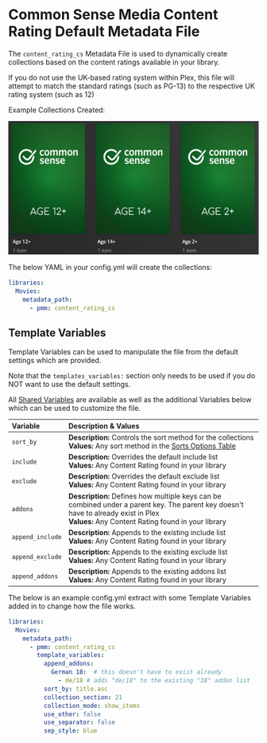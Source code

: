 # Common Sense Media Content Rating Default Metadata File

The `content_rating_cs` Metadata File is used to dynamically create collections based on the content ratings available in your library.

If you do not use the UK-based rating system within Plex, this file will attempt to match the standard ratings (such as PG-13) to the respective UK rating system (such as 12)

Example Collections Created:

![](../images/content_rating_cs.png)

The below YAML in your config.yml will create the collections:
```yaml
libraries:
  Movies:
    metadata_path:
      - pmm: content_rating_cs
```


## Template Variables
Template Variables can be used to manipulate the file from the default settings which are provided. 

Note that the `templates_variables:` section only needs to be used if you do NOT want to use the default settings.

All [Shared Variables](../variables) are available as well as the additional Variables below which can be used to customize the file.

| Variable         | Description & Values                                                                                                                                                                        |
|:-----------------|:--------------------------------------------------------------------------------------------------------------------------------------------------------------------------------------------|
| `sort_by`        | **Description:** Controls the sort method for the collections<br>**Values:** Any sort method in the [Sorts Options Table](#sort-options)                                                    |
| `include`        | **Description:** Overrides the default include list<br>**Values:** Any Content Rating found in your library                                                                                 |
| `exclude`        | **Description:** Overrides the default exclude list<br>**Values:** Any Content Rating found in your library                                                                                 |
| `addons`         | **Description:** Defines how multiple keys can be combined under a parent key. The parent key doesn't have to already exist in Plex<br>**Values:** Any Content Rating found in your library |
| `append_include` | **Description:** Appends to the existing include list<br>**Values:** Any Content Rating found in your library                                                                               |
| `append_exclude` | **Description:** Appends to the existing exclude list<br>**Values:** Any Content Rating found in your library                                                                               |
| `append_addons`  | **Description:** Appends to the existing addons list<br>**Values:** Any Content Rating found in your library                                                                                |

The below is an example config.yml extract with some Template Variables added in to change how the file works.

```yaml
libraries:
  Movies:
    metadata_path:
      - pmm: content_rating_cs
        template_variables: 
          append_addons:
            German 18:  # this doesn't have to exist already
              - de/18 # adds "de/18" to the existing "18" addon list
          sort_by: title.asc
          collection_section: 21
          collection_mode: show_items
          use_other: false
          use_separator: false
          sep_style: blue
```